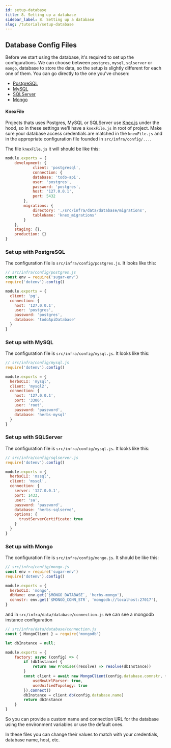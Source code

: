 ```yaml
---
id: setup-database
title: 8. Setting up a database
sidebar_label: 8. Setting up a database
slug: /tutorial/setup-database
---
```


## Database Config Files

Before we start using the database, it's required to set up the configurations. We can choose between `postgres`, `mysql`, `sqlserver` or `mongo`, database to store the data, so the setup is slightly different for each one of them. You can go directly to the one you've chosen:

- [PostgreSQL](/docs/tutorial/setup-database#set-up-with-postgresql)
- [MySQL](/docs/tutorial/setup-database#set-up-with-mysql)
- [SQLServer](/docs/tutorial/setup-database#set-up-with-sqlserver)
- [Mongo](/docs/tutorial/setup-database#set-up-with-mongo)

####  KnexFile
Projects thats uses Postgres, MySQL or SQLServer use [Knex.js](http://knexjs.org/) under the hood, so in these settings we'll have a `knexFile.js` in root of project. Make sure your database access credentials are matched in the `knexFile.js` and in the appropriate configuration file founded in `src/infra/config/...`.

The file `knexFile.js` it will should be like this:
```js
module.exports = {
    development: {
            client: 'postgresql',
            connection: {
            database: 'todo-api',
            user: 'postgres',
            password: 'postgres',
            host: '127.0.0.1',
            port: 5432
        },
        migrations: {
            directory: './src/infra/data/database/migrations',
            tableName: 'knex_migrations'
        }
    },
    staging: {},
    production: {}
}
```

### Set up with PostgreSQL

The configuration file is `src/infra/config/postgres.js`. It looks like this:

```js
// src/infra/config/postgres.js
const env = require('sugar-env')
require('dotenv').config()

module.exports = {
  client: 'pg',
  connection: {
    host: '127.0.0.1',
    user: 'postgres',
    password: 'postgres',
    database: 'todoApiDatabase'
  }
}
```
### Set up with MySQL

The configuration file is `src/infra/config/mysql.js`. It looks like this:

```js
// src/infra/config/mysql.js
require('dotenv').config()

module.exports = {
  herbsCLI: 'mysql',
  client: 'mysql2',
  connection: {
    host: '127.0.0.1',
    port: '3306',
    user: 'root',
    password: 'password',
    database: 'herbs-mysql'
  }
}
```

### Set up with SQLServer

The configuration file is `src/infra/config/mysql.js`. It looks like this:

```js
// src/infra/config/sqlserver.js
require('dotenv').config()

module.exports = {
  herbsCLI: 'mssql',
  client: 'mssql',
  connection: {
    server: '127.0.0.1',
    port: 1433,
    user: 'sa',
    password: 'password',
    database: 'herbs-sqlserve',
    options: {
      trustServerCertificate: true
    }
  }
}
```

### Set up with Mongo

The configuration file is `src/infra/config/mongo.js`. It should be like this:

```js
// src/infra/config/mongo.js
const env = require('sugar-env')
require('dotenv').config()

module.exports = {
  herbsCLI: 'mongo',
  dbName: env.get(`$MONGO_DATABASE`, 'herbs-mongo'),
  connstr: env.get(`$MONGO_CONN_STR`, 'mongodb://localhost:27017'),
}
```

and in `src/infra/data/database/connection.js` we can see a mongodb instance configuration

```js
// src/infra/data/database/connection.js
const { MongoClient } = require('mongodb')

let dbInstance = null;

module.exports = {
    factory: async (config) => {
        if (dbInstance) {
            return new Promise((resolve) => resolve(dbInstance))
        }
        const client = await new MongoClient(config.database.connstr, {
            useNewUrlParser: true,
            useUnifiedTopology: true
        }).connect()
        dbInstance = client.db(config.database.name)
        return dbInstance
    }
}
```

So you can provide a custom name and connection URL for the database using the environment variables or use the default ones.

In these files you can change their values to match with your credentials, database name, host, etc.

